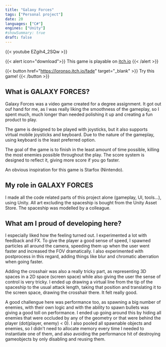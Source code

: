 ```yaml
---
title: "Galaxy Forces"
tags: ["Personal project"]
date: 20
languages: ["C#"]
engines: ["Unity"]
#showSummary: true
draft: false
---
```


{{< youtube EZgih4_2SQw >}}

<span></span>

{{< alert icon="download">}}
This game is playable on [itch.io](https://loronso.itch.io/galaxy-forces)
{{< /alert >}}

<span></span>

{{< button href="https://loronso.itch.io/fade" target="_blank" >}}
Try this game!
{{< /button >}}

## What is GALAXY FORCES?
Galaxy Forces was a video game created for a degree assignment. It got out ouf hand for me, as I was really liking the smoothness of the gameplay, so I spent much, much longer than needed polishing it up and creating a fun product to play.

The game is designed to be played with joysticks, but it also supports virtual mobile joysticks and keyboard. Due to the nature of the gameplay, using keyboard is the least preferred option.

The goal of the game is to finish in the least amount of time possible, killing the most enemies possible throughout the play. The score system is designed to reflect it, giving more score if you go faster.

An obvious inspiration for this game is Starfox (Nintendo).

## My role in GALAXY FORCES

I made all the code related parts of this project alone (gameplay, UI, tools...), using Unity. All art excluding the spaceship is bought from the Unity Asset Store. The spaceship was modelled by a colleague.

## What am I proud of developing here?

I especially liked how the feeling turned out. I experimented a lot with feedback and FX. To give the player a good sense of speed, I spawned particles all around the camera, speeding them up when the user went faster and increased the FOV dramatically. I also experimented with postprocess in this regard, adding things like blur and chromatic aberration when going faster.

Adding the crosshair was also a really tricky part, as representing 3D spaces in a 2D space (screen space) while also giving the user the sense of control is very tricky. I ended up drawing a virtual line from the tip of the spaceship to the usual attack length, taking that position and translating it to the screen space, drawing the crosshair there. It felt really good.

A good challengue here was performance too, as spawning a big number of enemies, with their own logic and with the ability to spawn bullets was giving a good toll on performance. I ended up going around this by hiding all enemies that were occluded by any of the geometry or that were behind the player (dot(player, enemy) < 0). I also pooled all spawnable objects and enemies, so I didn't need to allocate memory every time I needed to instantiate one of them, and also avoiding the performance hit of destroying gameobjects by only disabling and reusing them.